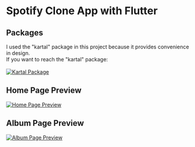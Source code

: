 # Spotify Clone App with Flutter

## Packages 
I used the "kartal" package in this project because it provides convenience in design.
<br/>
If you want to reach the "kartal" package:
<br/>
<br/>
<a href="https://pub.dev/packages/kartal"><img src="https://i.imgur.com/G5MQMcb.png" title="Kartal Package"/></a>

## Home Page Preview
<a href="https://media.giphy.com/media/FGqJsdIa4nhzg9QaUk/giphy.gif"><img src="https://media.giphy.com/media/FGqJsdIa4nhzg9QaUk/giphy.gif" title="Home Page Preview"/></a>
## Album Page Preview
<a href="https://media.giphy.com/media/GCUqWbUJvzgd1rO62m/giphy.gif"><img src="https://media.giphy.com/media/GCUqWbUJvzgd1rO62m/giphy.gif" title="Album Page Preview"/></a>



